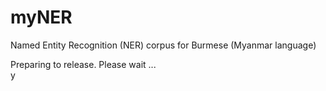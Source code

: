 # myNER
Named Entity Recognition (NER) corpus for Burmese (Myanmar language)

Preparing to release. Please wait ...  
y  
